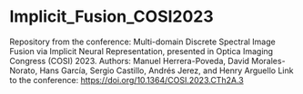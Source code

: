 # Implicit_Fusion_COSI2023

Repository from the conference: Multi-domain Discrete Spectral Image Fusion via Implicit Neural Representation, presented in Optica Imaging Congress (COSI) 2023.
Authors: Manuel Herrera-Poveda, David Morales-Norato, Hans García, Sergio Castillo, Andrés Jerez, and Henry Arguello
Link to the conference: https://doi.org/10.1364/COSI.2023.CTh2A.3
